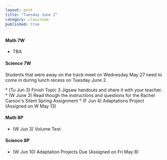 ```yaml
---
layout: post
title: "Tuesday June 2"
category: classroom
published: true
---
```

#### Math 7W
* TBA

#### Science 7W
<div class="alert alert-info" role="alert">
	<p>Students that were away on the track-meet on Wednesday May 27 need to come in during lunch recess on Tuesday June 2.</p>
</div>
* (Tu Jun 3) Finish Topic 3 Jigsaw handouts and share it with your teacher.
* (W June 3) Read though the instructions and questions for the Rachel Carson's Silent Spring Assignment
* (F Jun 4) Adaptations Project (Assigned on W May 13)

#### Math 8P
* (W Jun 3) Volume Test

#### Science 8P
* (W Jun 10) Adaptation Projects Due (Assigned on Fri May 8)
